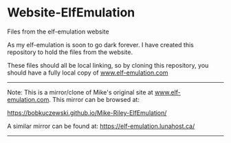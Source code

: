 # Website-ElfEmulation
Files from the elf-emulation website

As my elf-emulation is soon to go dark forever.  I have created this repository to hold the files from the website.

These files should all be local linking, so by cloning this repository, you should have a fully local copy of www.elf-emulation.com

---

Note: This is a mirror/clone of Mike's original site at www.elf-emulation.com. This mirror can be browsed at:

https://bobkuczewski.github.io/Mike-Riley-ElfEmulation/

A similar mirror can be found at: https://elf-emulation.lunahost.ca/

---
